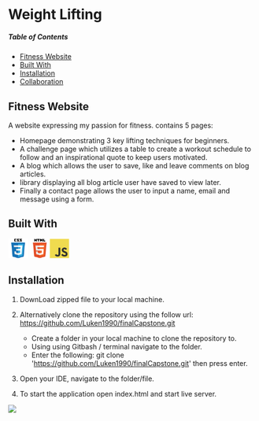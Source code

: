# Weight Lifting


##### Table of Contents  
- [Fitness Website](#fitness-website)
- [Built With](#built-with)
- [Installation](#installation)
- [Collaboration](#collaboration)


## Fitness Website
A website expressing my passion for fitness.
contains 5 pages:
* Homepage demonstrating 3 key lifting techniques for beginners. 
* A challenge page which utilizes a table to create a workout schedule to follow and an inspirational quote to keep users motivated.
* A blog which allows the user to save, like and leave comments on blog articles.
* library displaying all blog article user have saved to view later.
* Finally a contact page allows the user to input a name, email and message using a form. 

## Built With
<p align="left"><img src="https://raw.githubusercontent.com/devicons/devicon/master/icons/css3/css3-original-wordmark.svg" alt="css3" width="40" height="40"/> <img src="https://raw.githubusercontent.com/devicons/devicon/master/icons/html5/html5-original-wordmark.svg" alt="html5" width="40" height="40"/><img src="https://raw.githubusercontent.com/devicons/devicon/master/icons/javascript/javascript-original.svg" alt="javascript" width="40" height="40"/></p>

## Installation

1. DownLoad zipped file to your local machine.
2. Alternatively clone the repository using the follow url: https://github.com/Luken1990/finalCapstone.git

   - Create a folder in your local machine to clone the repository to.
   - Using using Gitbash / terminal navigate to the folder.
   - Enter the following: git clone 'https://github.com/Luken1990/finalCapstone.git' then press enter.
   
3. Open your IDE, navigate to the folder/file.
4. To start the application open index.html and start live server.

<img src="https://user-images.githubusercontent.com/23103970/215513964-ec82b6be-68cb-4db7-ad0c-c672372d7bdd.png" width="550">
